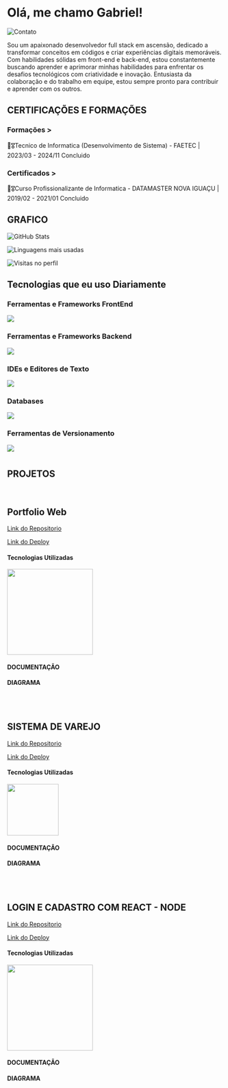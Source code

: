 # <h1>Olá, me chamo Gabriel!</h1>

![Contato](https://img.shields.io/badge/LinkedIn-0077B5?style=for-the-badge&logo=linkedin&logoColor=white)


Sou um apaixonado desenvolvedor full stack em ascensão, dedicado a transformar conceitos em códigos e criar experiências digitais memoráveis. Com habilidades sólidas em front-end e back-end, estou constantemente buscando aprender e aprimorar minhas habilidades para enfrentar os desafios tecnológicos com criatividade e inovação. Entusiasta da colaboração e do trabalho em equipe, estou sempre pronto para contribuir e aprender com os outros.
## <h2>CERTIFICAÇÕES E FORMAÇÕES</h2>
### Formações >
📕🎖️Tecnico de Informatica (Desenvolvimento de Sistema) - FAETEC | 2023/03 - 2024/11 Concluido

### Certificados >
📕🎖️Curso Profissionalizante de Informatica - DATAMASTER NOVA IGUAÇU | 2019/02 - 2021/01 Concluido
## <h2>GRAFICO</h2>
![GitHub Stats](https://github-readme-stats.vercel.app/api?username=GabsFns&show_icons=true&theme=radical)

![Linguagens mais usadas](https://github-readme-stats.vercel.app/api/top-langs/?username=GabsFns&layout=compact&theme=radical)

![Visitas no perfil](https://visitor-badge.laobi.icu/badge?page_id=GabsFns.GabsFns)


## <h2>Tecnologias que eu uso Diariamente</h2>
<p align="center">
  <h3>Ferramentas e Frameworks FrontEnd</h3>
  <img src ="https://skillicons.dev/icons?i=js,html,css,angular,react,vite,sass,bootstrap"/>
  <h3>Ferramentas e Frameworks Backend</h3>
  <img src="https://skillicons.dev/icons?i=java,spring,nodejs,jquery,php,laravel"/>
  <h3>IDEs e Editores de Texto</h3>
  <img src="https://skillicons.dev/icons?i=idea,vscode,visualstudio"/>
  <h3>Databases</h3>
  <img src = "https://skillicons.dev/icons?i=mongodb,mysql"/>
  <h3>Ferramentas de Versionamento</h3>
  <img src = "https://skillicons.dev/icons?i=git"/>
</p>

# <h2>PROJETOS</h2>

<br>

## Portfolio Web
[Link do Repositorio](https://github.com/GabsFns/WebFernandes)

[Link do Deploy](https://fernandesportfolio.netlify.app/)

<h4>Tecnologias Utilizadas</h4>
  <img width="200" src="https://skillicons.dev/icons?i=react,nodejs,js,html,css,gmail,git"/>
<h4>DOCUMENTAÇÃO</h4>

<h4>DIAGRAMA</h4>




<br>
<br>

## SISTEMA DE VAREJO
[Link do Repositorio](https://github.com/GabsFns/SistemaVarejo-JAVA)

[Link do Deploy]()

<h4>Tecnologias Utilizadas</h4>
  <img width="120" src="https://skillicons.dev/icons?i=java,postgresql,git"/>
<h4>DOCUMENTAÇÃO</h4>

<h4>DIAGRAMA</h4>


<br>
<br>

## LOGIN E CADASTRO COM REACT - NODE
[Link do Repositorio](https://github.com/GabsFns/Login-Cadastro-React)

[Link do Deploy](https://testelogcad.netlify.app/)

<h4>Tecnologias Utilizadas</h4>
  <img width="200" src="https://skillicons.dev/icons?i=react,nodejs,mongodb,js,html,css,git"/>
<h4>DOCUMENTAÇÃO</h4>

<h4>DIAGRAMA</h4>

<br>
<br>
